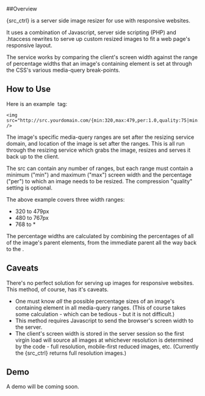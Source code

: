 ##Overview

{src_ctrl} is a server side image resizer for use with responsive websites.

It uses a combination of Javascript, server side scripting (PHP) and .htaccess rewrites to serve up custom resized images to fit a web page's responsive layout.

The service works by comparing the client's screen width against the range of percentage widths that an image's containing element is set at through the CSS's various media-query break-points.

## How to Use

Here is an example <img> tag:

```
<img src="http://src.yourdomain.com/{min:320,max:479,per:1.0,quality:75|min:480,max:767,per:0.4512,quality:75|min:768,max:*,per:0.2208,quality:75}/http://yourdomain.com/images/filename.jpg" />
```

The image's specific media-query ranges are set after the resizing service domain, and location of the image is set after the ranges. This is all run through the resizing service which grabs the image, resizes and serves it back up to the client.

The src can contain any number of ranges, but each range must contain a minimum ("min") and maximum ("max") screen width and the percentage ("per") to which an image needs to be resized. The compression "quality" setting is optional.

The above example covers three width ranges:

- 320 to 479px
- 480 to 767px
- 768 to *

The percentage widths are calculated by combining the percentages of all of the image's parent elements, from the immediate parent all the way back to the <body>.

## Caveats

There's no perfect solution for serving up images for responsive websites. This method, of course, has it's caveats.

- One must know _all_ the possible percentage sizes of an image's containing element in all media-query ranges. (This of course takes some calculation - which can be tedious - but it is not difficult.)
- This method requires Javascript to send the browser's screen width to the server.
- The client's screen width is stored in the server session so the first virgin load will source all images at whichever resolution is determined by the code - full resolution, mobile-first reduced images, etc. (Currently the {src_ctrl} returns full resolution images.)

## Demo

A demo will be coming soon.